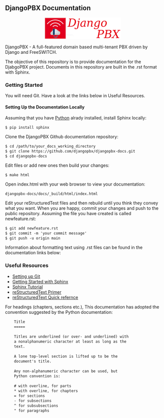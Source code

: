 
DjangoPBX Documentation
--------------------------------------
<p align="center">
  <img src="https://raw.githubusercontent.com/DjangoPBX/djangopbx-docs/master/docs/_static/images/logo.png" alt="DjangoPBX Logo"/>
</p>

DjangoPBX - A full-featured domain based multi-tenant PBX driven by Django and FreeSWITCH.

The objective of this repository is to provide documentation for the DjabgoPBX project.
Documents in this repository are built in the .rst format with Sphinx.


### Getting Started
You will need Git.  Have a look at the links below in Useful Resources.


#### Setting Up the Documentation Locally
Assuming that you have [Python](www.python.org) alrady installed, install Sphinx locally:
```
$ pip install sphinx
```

Clone the DjangoPBX Github documentation repository:
```
$ cd /path/to/your_docs_working_directory
$ git clone https://github.com/djangopbx/djangopbx-docs.git
$ cd djangopbx-docs
```

Edit files or add new ones then build your changes:
```
$ make html
```

Open index.html with your web browser to view your documentation:
```
djangopbx-docs/docs/_build/html/index.html
```

Edit your reStructuredTest files and then rebuild until you think they convey what you want.
When you are happy, commit your changes and push to the public repository.
Assuming the file you have created is called newfeature.rst:
```
$ git add newfeature.rst
$ git commit -m 'your commit message'
$ git push -u origin main
```

Information about formatting text using .rst files can be found in the documentation links below:


### Useful Resources
 - [Setting up Git](https://docs.github.com/en/get-started/quickstart/set-up-git)
 - [Getting Started with Sphinx](https://docs.readthedocs.io/en/stable/intro/getting-started-with-sphinx.html)
 - [Sphinx Tutorial](https://www.sphinx-doc.org/en/master/tutorial/index.html)
 - [reStructuredText Primer](https://www.sphinx-doc.org/en/master/usage/restructuredtext/basics.html)
 - [reStructuredText Quick refernce](https://docutils.sourceforge.io/docs/user/rst/quickref.html)


For headings (chapters, sections etc.),  This documentation has adopted the convention suggested by the
Python documentation:
```
    Title
    =====

    Titles are underlined (or over- and underlined) with
    a nonalphanumeric character at least as long as the
    text.

    A lone top-level section is lifted up to be the
    document's title.

    Any non-alphanumeric character can be used, but
    Python convention is:

    # with overline, for parts
    * with overline, for chapters
    = for sections 
    - for subsections
    ^ for subsubsections
    " for paragraphs

```
